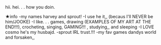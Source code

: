 hii.      hei.  .    . how you doin. 

★info
-my names harvey and sprout! 
-I use he it,, (becaus I'll NEVER be him/JOOKE) 
-I like. . . games, drawing (EXAMPLES OF MY ART AT THE END!!!), crocheting, singing, GAMING!!! , studying,, and sleeping
-I LOVE cosmo he's my husbajd. 
-sprout IRL trust.!!! 
-my fav games dandys world and forsaken,, 


<!---
h4rv3yke3psonpl4yingwhisfood/h4rv3yke3psonpl4yingwhisfood is a ✨ special ✨ repository because its `README.md` (this file) appears on your GitHub profile.
You can click the Preview link to take a look at your changes.
--->
